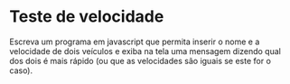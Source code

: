 # Teste de velocidade

Escreva um programa em javascript que permita inserir
o nome e a velocidade de dois veículos e exiba na tela
uma mensagem dizendo qual dos dois é mais rápido
(ou que as velocidades são iguais se este for o caso).